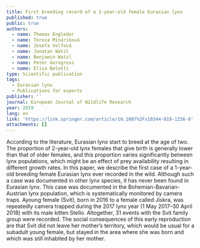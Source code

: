 ```yaml
---
title: First breeding record of a 1-year-old female Eurasian lynx
published: true
public: true
authors:
  - name: Thomas Engleder
  - name: Tereza Mináriková
  - name: Josefa Volfová
  - name: Jonatan Watzl
  - name: Benjamin Watzl
  - name: Peter Gerngross
  - name: Elisa Belotti
type: Scientific publication
tags:
  - Eurasian lynx
  - Publications for experts
publisher: ''
journal: European Journal of Wildlife Research
year: 2019
lang: en
link: 'https://link.springer.com/article/10.1007%2Fs10344-019-1256-8'
attachments: []
---
```

According to the literature, Eurasian lynx start to breed at the age of two. The proportion of 2-year-old lynx females that give birth is generally lower than that of older females, and this proportion varies significantly between lynx populations, which might be an effect of prey availability resulting in different growth rates. In this paper, we describe the first case of a 1-year-old breeding female Eurasian lynx ever recorded in the wild. Although such a case was documented in other lynx species, it has never been found in Eurasian lynx. This case was documented in the Bohemian-Bavarian-Austrian lynx population, which is systematically monitored by camera traps. Ayoung female (Svit), born in 2016 to a female called Jiskra, was repeatedly camera trapped during the 2017 lynx year (1 May 2017–30 April 2018) with its male kitten Stello. Altogether, 31 events with the Svit family group were recorded. The social consequences of this early reproduction are that Svit did not leave her mother’s territory, which would be usual for a subadult young female, but stayed in the area where she was born and which was still inhabited by her mother.
